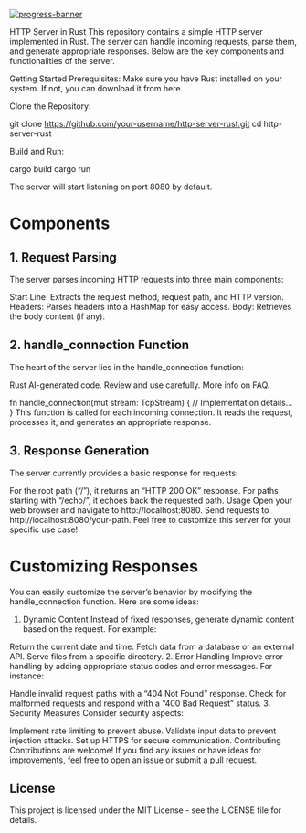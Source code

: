 [![progress-banner](https://backend.codecrafters.io/progress/http-server/8c9181f6-a64f-49ab-bb6a-1852e69e5327)](https://app.codecrafters.io/users/finxlfantasy?r=2qF)

HTTP Server in Rust
This repository contains a simple HTTP server implemented in Rust. The server can handle incoming requests, parse them, and generate appropriate responses. Below are the key components and functionalities of the server.

Getting Started
Prerequisites: Make sure you have Rust installed on your system. If not, you can download it from here.

Clone the Repository:

git clone https://github.com/your-username/http-server-rust.git
cd http-server-rust

Build and Run:

cargo build
cargo run

The server will start listening on port 8080 by default.

# Components
## 1. Request Parsing
The server parses incoming HTTP requests into three main components:

Start Line: Extracts the request method, request path, and HTTP version.
Headers: Parses headers into a HashMap for easy access.
Body: Retrieves the body content (if any).
## 2. handle_connection Function
The heart of the server lies in the handle_connection function:

Rust
AI-generated code. Review and use carefully. More info on FAQ.

fn handle_connection(mut stream: TcpStream) {
    // Implementation details...
}
This function is called for each incoming connection. It reads the request, processes it, and generates an appropriate response.

## 3. Response Generation
The server currently provides a basic response for requests:

For the root path (“/”), it returns an “HTTP 200 OK” response.
For paths starting with “/echo/”, it echoes back the requested path.
Usage
Open your web browser and navigate to http://localhost:8080.
Send requests to http://localhost:8080/your-path.
Feel free to customize this server for your specific use case!

# Customizing Responses
You can easily customize the server’s behavior by modifying the handle_connection function. Here are some ideas:

1. Dynamic Content
Instead of fixed responses, generate dynamic content based on the request. For example:

Return the current date and time.
Fetch data from a database or an external API.
Serve files from a specific directory.
2. Error Handling
Improve error handling by adding appropriate status codes and error messages. For instance:

Handle invalid request paths with a “404 Not Found” response.
Check for malformed requests and respond with a “400 Bad Request” status.
3. Security Measures
Consider security aspects:

Implement rate limiting to prevent abuse.
Validate input data to prevent injection attacks.
Set up HTTPS for secure communication.
Contributing
Contributions are welcome! If you find any issues or have ideas for improvements, feel free to open an issue or submit a pull request.

## License
This project is licensed under the MIT License - see the LICENSE file for details.

